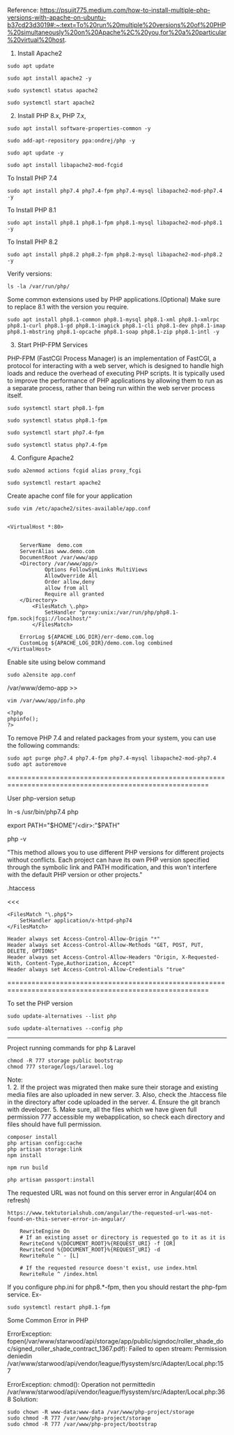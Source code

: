 Reference:
https://psujit775.medium.com/how-to-install-multiple-php-versions-with-apache-on-ubuntu-b37cd23d3019#:~:text=To%20run%20multiple%20versions%20of%20PHP%20simultaneously%20on%20Apache%2C%20you,for%20a%20particular%20virtual%20host.


1. Install Apache2
```
sudo apt update

sudo apt install apache2 -y

sudo systemctl status apache2

sudo systemctl start apache2
```


2. Install PHP 8.x, PHP 7.x, 

```
sudo apt install software-properties-common -y

sudo add-apt-repository ppa:ondrej/php -y

sudo apt update -y

sudo apt install libapache2-mod-fcgid
```


To Install PHP 7.4
```
sudo apt install php7.4 php7.4-fpm php7.4-mysql libapache2-mod-php7.4 -y
```

To Install PHP 8.1
```
sudo apt install php8.1 php8.1-fpm php8.1-mysql libapache2-mod-php8.1 -y
```

To Install PHP 8.2
```
sudo apt install php8.2 php8.2-fpm php8.2-mysql libapache2-mod-php8.2 -y
```


Verify versions:
```
ls -la /var/run/php/
```


Some common extensions used by PHP applications.(Optional)
Make sure to replace 8.1 with the version you require.

```
sudo apt install php8.1-common php8.1-mysql php8.1-xml php8.1-xmlrpc php8.1-curl php8.1-gd php8.1-imagick php8.1-cli php8.1-dev php8.1-imap php8.1-mbstring php8.1-opcache php8.1-soap php8.1-zip php8.1-intl -y
```




3. Start PHP-FPM Services

PHP-FPM (FastCGI Process Manager) is an implementation of FastCGI, 
a protocol for interacting with a web server, which is designed to 
handle high loads and reduce the overhead of executing PHP scripts. 
It is typically used to improve the performance of PHP applications 
by allowing them to run as a separate process, rather than being run 
within the web server process itself.



```
sudo systemctl start php8.1-fpm

sudo systemctl status php8.1-fpm

sudo systemctl start php7.4-fpm

sudo systemctl status php7.4-fpm
```


4. Configure Apache2

```
sudo a2enmod actions fcgid alias proxy_fcgi

sudo systemctl restart apache2
```


Create apache conf file for your application

```
sudo vim /etc/apache2/sites-available/app.conf


<VirtualHost *:80>

    
    ServerName  demo.com
    ServerAlias www.demo.com
    DocumentRoot /var/www/app
    <Directory /var/www/app/>
            Options FollowSymLinks MultiViews
            AllowOverride All
            Order allow,deny
            allow from all
            Require all granted
    </Directory>
        <FilesMatch \.php>
            SetHandler "proxy:unix:/var/run/php/php8.1-fpm.sock|fcgi://localhost/"
        </FilesMatch>

    ErrorLog ${APACHE_LOG_DIR}/err-demo.com.log
    CustomLog ${APACHE_LOG_DIR}/demo.com.log combined
</VirtualHost>
```




Enable site using below command

```
sudo a2ensite app.conf
```


/var/www/demo-app >>

```
vim /var/www/app/info.php 

<?php
phpinfo();
?>
```


To remove PHP 7.4 and related packages from your system, you can use the following commands:

```
sudo apt purge php7.4 php7.4-fpm php7.4-mysql libapache2-mod-php7.4
sudo apt autoremove
```



========================================================================================================

<?php phpinfo(); ?>

User php-version setup

ln -s /usr/bin/php7.4 php

export PATH="$HOME"/<dir>:"$PATH"

php -v

"This method allows you to use different PHP versions for different projects without conflicts. 
Each project can have its own PHP version specified through the symbolic link and PATH modification, 
and this won't interfere with the default PHP version or other projects."


.htaccess

<<<

```
<FilesMatch "\.php$">
    SetHandler application/x-httpd-php74
</FilesMatch>

Header always set Access-Control-Allow-Origin "*"    
Header always set Access-Control-Allow-Methods "GET, POST, PUT, DELETE, OPTIONS"    
Header always set Access-Control-Allow-Headers "Origin, X-Requested-With, Content-Type,Authorization, Accept"    
Header always set Access-Control-Allow-Credentials "true"
```

>>>

========================================================================================================

To set the PHP version 
```
sudo update-alternatives --list php

sudo update-alternatives --config php
```

---

Project running commands for php & Laravel
```
chmod -R 777 storage public bootstrap
chmod 777 storage/logs/laravel.log
```

Note:    
1. 
2. If the project was migrated then make sure their storage and existing media files are also uploaded in new server. 
3. Also, check the .htaccess file in the directory after code uploaded in the server.
4. Ensure the git branch with developer.
5. Make sure, all the files which we have given full permission 777 accessible my webapplication, so check each directory and files should have full permission.

```
composer install
php artisan config:cache
php artisan storage:link
npm install
```

```
npm run build
```

```
php artisan passport:install
```

The requested URL was not found on this server error in Angular(404 on refresh)

```
https://www.tektutorialshub.com/angular/the-requested-url-was-not-found-on-this-server-error-in-angular/
```

```
	RewriteEngine On
	# If an existing asset or directory is requested go to it as it is
	RewriteCond %{DOCUMENT_ROOT}%{REQUEST_URI} -f [OR]
	RewriteCond %{DOCUMENT_ROOT}%{REQUEST_URI} -d
	RewriteRule ^ - [L]
	 
	# If the requested resource doesn't exist, use index.html
	RewriteRule ^ /index.html
```


If you configure php.ini for php8.*-fpm, then you should restart the php-fpm service. Ex-
```
sudo systemctl restart php8.1-fpm
```


Some Common Error in PHP

ErrorException: fopen(/var/www/starwood/api/storage/app/public/signdoc/roller_shade_doc/signed_roller_shade_contract_1367.pdf): Failed to open stream: Permission deniedin /var/www/starwood/api/vendor/league/flysystem/src/Adapter/Local.php:157
 
ErrorException: chmod(): Operation not permittedin /var/www/starwood/api/vendor/league/flysystem/src/Adapter/Local.php:368
Solution: 
```
sudo chown -R www-data:www-data /var/www/php-project/storage
sudo chmod -R 777 /var/www/php-project/storage
sudo chmod -R 777 /var/www/php-project/bootstrap
```

